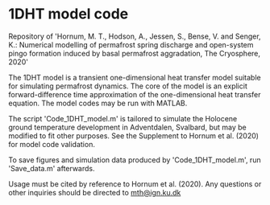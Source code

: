 # 1DHT model code
Repository of 'Hornum, M. T., Hodson, A., Jessen, S., Bense, V. and Senger, K.: Numerical modelling of permafrost spring discharge and open-system pingo formation induced by basal permafrost aggradation, The Cryosphere, 2020'

The 1DHT model is a transient one-dimensional heat transfer model suitable for simulating permafrost dynamics. The core of the model is an explicit forward-difference time approximation of the one-dimensional heat transfer equation. The model codes may be run with MATLAB.

The script 'Code_1DHT_model.m' is tailored to simulate the Holocene ground temperature
development in Adventdalen, Svalbard, but may be modified to fit other purposes. See the Supplement to Hornum et al. (2020) for model code validation.

To save figures and simulation data produced by 'Code_1DHT_model.m', run 'Save_data.m' afterwards. 

Usage must be cited by reference to Hornum et al. (2020). Any
questions or other inquiries should be directed to mth@ign.ku.dk
